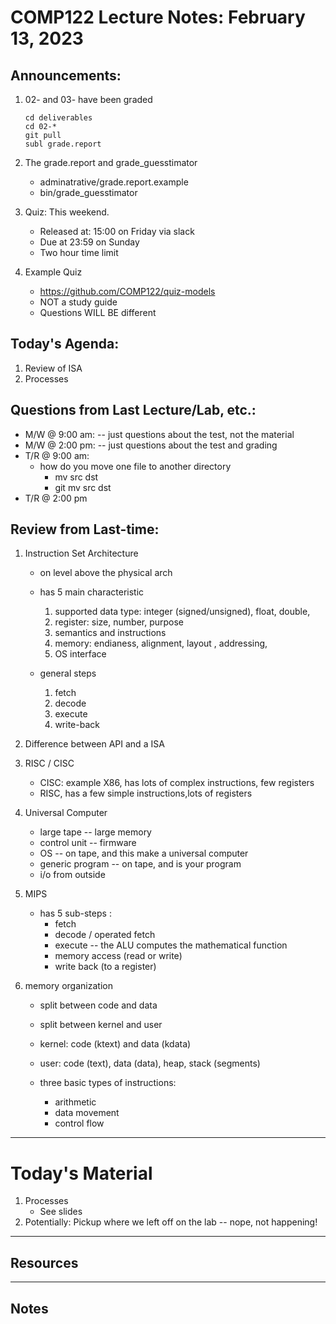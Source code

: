 # COMP122 Lecture Notes: February 13, 2023

## Announcements:
   1. 02- and 03- have been graded
      ```
      cd deliverables
      cd 02-*
      git pull
      subl grade.report
      ```
   1. The grade.report and grade_guesstimator
      - adminatrative/grade.report.example
      - bin/grade_guesstimator

   1. Quiz: This weekend.
      - Released at: 15:00 on Friday via slack
      - Due at 23:59 on Sunday
      - Two hour time limit

   1. Example Quiz
      - https://github.com/COMP122/quiz-models
      - NOT a study guide
      - Questions WILL BE different



## Today's Agenda:
   1. Review of ISA
   1. Processes
     

## Questions from Last Lecture/Lab, etc.:
   * M/W @ 9:00 am: -- just questions about the test, not the material
   * M/W @ 2:00 pm: -- just questions about the test and grading
   * T/R @ 9:00 am: 
     - how do you move one file to another directory
       - mv src dst
       - git mv src dst
   * T/R @ 2:00 pm


## Review from Last-time:
   1. Instruction Set Architecture
      - on level above the physical arch
      - has 5 main characteristic
        1. supported data type: integer (signed/unsigned), float, double,
        1. register: size, number, purpose
        1. semantics and instructions
        1. memory: endianess, alignment, layout , addressing,
        1. OS interface

      - general steps
        1. fetch
        1. decode
        1. execute
        1. write-back
   1. Difference between API and a ISA
   1. RISC / CISC
      - CISC: example X86, has lots of complex instructions, few registers
      - RISC, has a few simple instructions,lots of registers


   1. Universal Computer
      - large tape -- large memory
      - control unit -- firmware
      - OS -- on tape, and this make a universal computer
      - generic program -- on tape, and is your program
      - i/o from outside


   1. MIPS
      - has 5 sub-steps :
        - fetch 
        - decode / operated fetch 
        - execute -- the ALU computes the mathematical function
        - memory access (read or write)
        - write back (to a register)

   1. memory organization
      - split between code and data
      - split between kernel and user
      - kernel: code (ktext) and data (kdata)
      - user: code (text), data (data), heap, stack  (segments)


      - three basic types of instructions:
        - arithmetic 
        - data movement
        - control flow



      

---
# Today's Material
  1. Processes
     - See slides
  1. Potentially: Pickup where we left off on the lab -- nope, not happening!

---
## Resources

---
## Notes
<!-- This section is for students to place their notes -->


